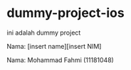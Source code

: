 # dummy-project-ios
ini adalah dummy project

Nama: [insert name][insert NIM]

Nama: Mohammad Fahmi (11181048)
